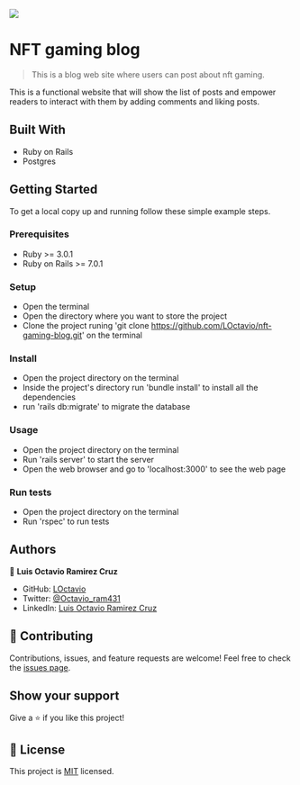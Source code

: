 ![](https://img.shields.io/badge/Microverse-blueviolet)

# NFT gaming blog
> This is a blog web site where users can post about nft gaming.

This is a functional website that will show the list of posts and empower readers to interact with them by adding comments and liking posts.

## Built With

- Ruby on Rails
- Postgres

## Getting Started

To get a local copy up and running follow these simple example steps.

### Prerequisites

- Ruby >= 3.0.1 
- Ruby on Rails >= 7.0.1

### Setup

- Open the terminal
- Open the directory where you want to store the project
- Clone the project runing 'git clone https://github.com/LOctavio/nft-gaming-blog.git' on the terminal

### Install

- Open the project directory on the terminal
- Inside the project's directory run 'bundle install' to install all the dependencies
- run 'rails db:migrate' to migrate the database

### Usage

- Open the project directory on the terminal
- Run 'rails server' to start the server
- Open the web browser and go to 'localhost:3000' to see the web page

### Run tests

- Open the project directory on the terminal
- Run 'rspec' to run tests

## Authors

👤 **Luis Octavio Ramirez Cruz**

- GitHub: [LOctavio](https://github.com/LOctavio)
- Twitter: [@Octavio_ram431](https://twitter.com/Octavio_ram431)
- LinkedIn: [Luis Octavio Ramirez Cruz](https://www.linkedin.com/in/luis-octavio-ramirez-cruz/)

## 🤝 Contributing

Contributions, issues, and feature requests are welcome!
Feel free to check the [issues page](https://github.com/LOctavio/nft-gaming-blog/issues).

## Show your support

Give a ⭐️ if you like this project!

## 📝 License

This project is [MIT](./MIT.md) licensed.
